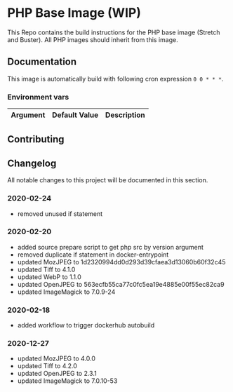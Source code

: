 # PHP Base Image (WIP)

This Repo contains the build instructions for the PHP base image (Stretch and Buster). All PHP images should inherit from this image.

## Documentation

This image is automatically build with following cron expression `0 0 * * *`.

### Environment vars

| Argument | Default Value | Description |
|:---------|:--------------|:------------|

## Contributing

## Changelog

All notable changes to this project will be documented in this section.

### 2020-02-24

- removed unused if statement

### 2020-02-20

- added source prepare script to get php src by version argument
- removed duplicate if statement in docker-entrypoint
- updated MozJPEG to 1d2320994dd0d293d39cfaea3d13060b60f32c45
- updated Tiff to 4.1.0
- updated WebP to 1.1.0
- updated OpenJPEG to 563ecfb55ca77c0fc5ea19e4885e00f55ec82ca9
- updated ImageMagick to 7.0.9-24

### 2020-02-18

- added workflow to trigger dockerhub autobuild

### 2020-12-27
- updated MozJPEG to 4.0.0
- updated Tiff to 4.2.0
- updated OpenJPEG to 2.3.1
- updated ImageMagick to 7.0.10-53
